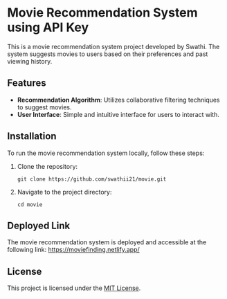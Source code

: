 # Movie Recommendation System using API Key

This is a movie recommendation system project developed by Swathi. The system suggests movies to users based on their preferences and past viewing history.

## Features

- **Recommendation Algorithm**: Utilizes collaborative filtering techniques to suggest movies.
- **User Interface**: Simple and intuitive interface for users to interact with.


## Installation

To run the movie recommendation system locally, follow these steps:

1. Clone the repository:

    ```
    git clone https://github.com/swathii21/movie.git
    ```

2. Navigate to the project directory:

    ```
    cd movie
    ```

## Deployed Link

The movie recommendation system is deployed and accessible at the following link:
            https://moviefinding.netlify.app/

## License

This project is licensed under the [MIT License](LICENSE).

